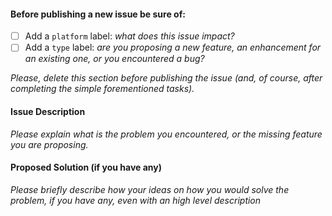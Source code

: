 #### Before publishing a new issue be sure of:
- [ ] Add a `platform` label: _what does this issue impact?_
- [ ] Add a `type` label: _are you proposing a new feature, an enhancement for an existing one, or you encountered a bug?_

_Please, delete this section before publishing the issue (and, of course, after completing the simple forementioned tasks)._

#### Issue Description ####

_Please explain what is the problem you encountered, or the missing feature you are proposing._

#### Proposed Solution (if you have any) ####

_Please briefly describe how your ideas on how you would solve the problem, if you have any, even with an high level description_
